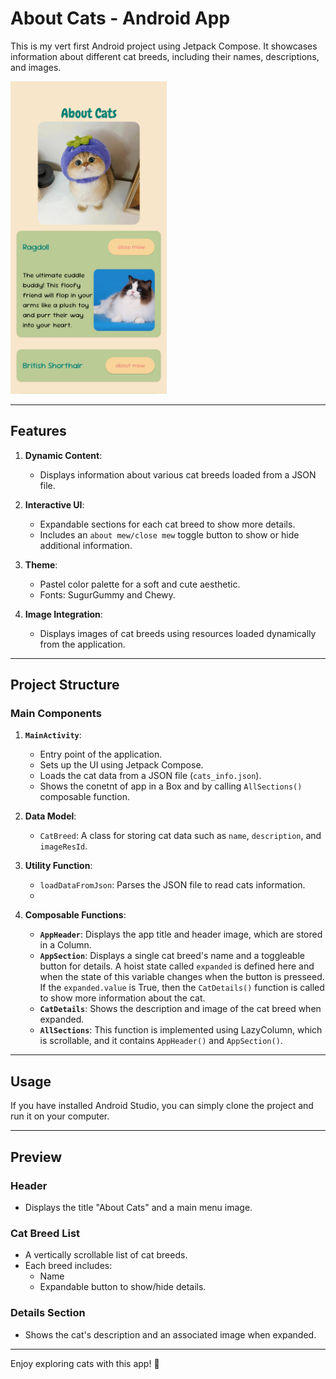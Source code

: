 # About Cats - Android App

This is my vert first Android project using Jetpack Compose. It showcases information about different cat breeds, including their names, descriptions, and images.

<img src="demo.png" width="250" height="500">

---

## Features

1. **Dynamic Content**: 
   - Displays information about various cat breeds loaded from a JSON file.
   
2. **Interactive UI**:
   - Expandable sections for each cat breed to show more details.
   - Includes an `about mew/close mew` toggle button to show or hide additional information.

3. **Theme**:
   - Pastel color palette for a soft and cute aesthetic.
   - Fonts: SugurGummy and Chewy.

4. **Image Integration**:
   - Displays images of cat breeds using resources loaded dynamically from the application.

---

## Project Structure

### Main Components

1. **`MainActivity`**:
   - Entry point of the application.
   - Sets up the UI using Jetpack Compose.
   - Loads the cat data from a JSON file (`cats_info.json`).
   - Shows the conetnt of app in a Box and by calling `AllSections()` composable function.

2. **Data Model**:
   - `CatBreed`: A class for storing cat data such as `name`, `description`, and `imageResId`.

3. **Utility Function**:
   - `loadDataFromJson`: Parses the JSON file to read cats information.
   - 
4. **Composable Functions**:
   - **`AppHeader`**: Displays the app title and header image, which are stored in a Column.
   - **`AppSection`**: Displays a single cat breed's name and a toggleable button for details. A hoist state called `expanded` is defined here and when the state of this variable changes when the button is presseed. If the `expanded.value` is True, then the `CatDetails()` function is called to show more information about the cat.
   - **`CatDetails`**: Shows the description and image of the cat breed when expanded.
   - **`AllSections`**: This function is implemented using LazyColumn, which is scrollable, and it contains `AppHeader()` and `AppSection()`.



---

## Usage

If you have installed Android Studio, you can simply clone the project and run it on your computer.

---

## Preview

### Header
- Displays the title "About Cats" and a main menu image.

### Cat Breed List
- A vertically scrollable list of cat breeds.
- Each breed includes:
  - Name
  - Expandable button to show/hide details.

### Details Section
- Shows the cat's description and an associated image when expanded.

--- 

Enjoy exploring cats with this app! 🐾